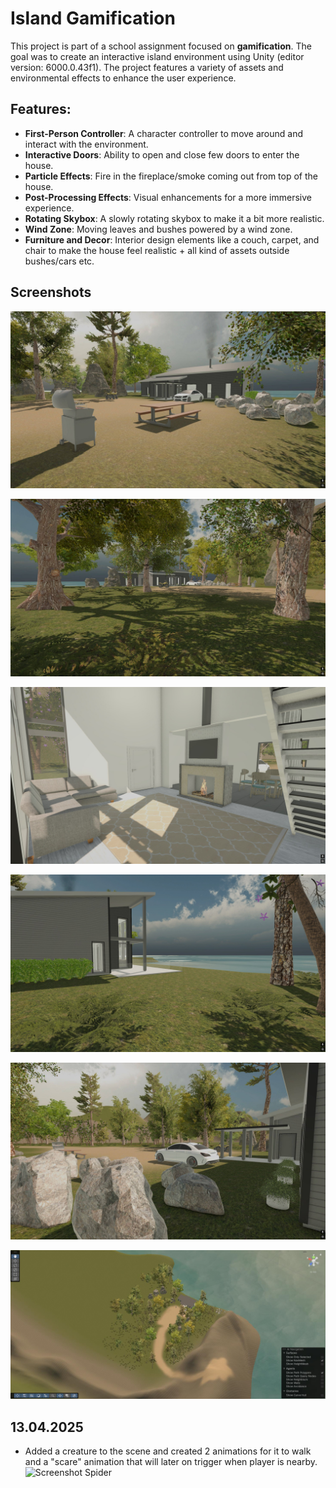 # Island Gamification

This project is part of a school assignment focused on **gamification**. The goal was to create an interactive island environment using Unity (editor version: 6000.0.43f1). The project features a variety of assets and environmental effects to enhance the user experience.

## Features:
- **First-Person Controller**: A character controller to move around and interact with the environment.
- **Interactive Doors**: Ability to open and close few doors to enter the house.
- **Particle Effects**: Fire in the fireplace/smoke coming out from top of the house.
- **Post-Processing Effects**: Visual enhancements for a more immersive experience.
- **Rotating Skybox**: A slowly rotating skybox to make it a bit more realistic.
- **Wind Zone**: Moving leaves and bushes powered by a wind zone.
- **Furniture and Decor**: Interior design elements like a couch, carpet, and chair to make the house feel realistic + all kind of assets outside bushes/cars etc.

## Screenshots

![Screenshot 1](Screenshots/gamification1.jpg)  

![Screenshot 2](Screenshots/gamification2.jpg)  

![Screenshot 3](Screenshots/gamification3.jpg)  

![Screenshot 4](Screenshots/gamification4.jpg)  

![Screenshot 5](Screenshots/gamification5.jpg)  

![Screenshot 6](Screenshots/gamification6.jpg)  

## 13.04.2025
- Added a creature to the scene and created 2 animations for it to walk and a "scare" animation that will later on trigger when player is nearby.
![Screenshot Spider](https://i.imgur.com/oFz6tnN.png)
  
